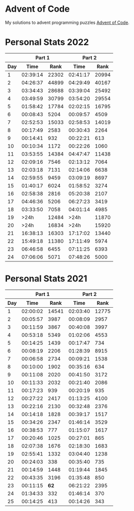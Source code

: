 # Advent of Code
My solutions to advent programming puzzles [Advent of Code](https://adventofcode.com/).

# Personal Stats 2022
<table>
  <thead>
    <tr>
      <th></th>
      <th colspan=2>Part 1</th>
      <th colspan=2>Part 2</th>
    </tr>
    <tr>
      <th>Day</th>
      <th>Time</th>
      <th>Rank</th>
      <th>Time</th>
      <th>Rank</th>
    </tr>
  </thead>
  <tbody>
    <tr>
      <td>1</td>
      <td>02:39:14</td>
      <td>22302</td>
      <td>02:41:17</td>
      <td>20994</td>
    </tr>
    <tr>
      <td>2</td>
      <td>04:26:37</td>
      <td>44899</td>
      <td>04:29:49</td>
      <td>40167</td>
    </tr>
    <tr>
      <td>3</td>
      <td>03:34:43</td>
      <td>28688</td>
      <td>03:39:04</td>
      <td>25492</td>
    </tr>
    <tr>
      <td>4</td>
      <td>03:49:59</td>
      <td>30799</td>
      <td>03:54:20</td>
      <td>29554</td>
    </tr>
    <tr>
      <td>5</td>
      <td>01:58:42</td>
      <td>17784</td>
      <td>02:02:15</td>
      <td>16795</td>
    </tr>
    <tr>
      <td>6</td>
      <td>00:08:43</td>
      <td>5204</td>
      <td>00:09:57</td>
      <td>4509</td>
    </tr>
    <tr>
      <td>7</td>
      <td>02:52:53</td>
      <td>15033</td>
      <td>02:58:53</td>
      <td>14019</td>
    </tr>
    <tr>
      <td>8</td>
      <td>00:17:49</td>
      <td>2583</td>
      <td>00:30:43</td>
      <td>2264</td>
    </tr>
    <tr>
      <td>9</td>
      <td>00:14:41</td>
      <td>932</td>
      <td>00:22:21</td>
      <td>613</td>
    </tr>
    <tr>
      <td>10</td>
      <td>00:10:34</td>
      <td>1172</td>
      <td>00:22:26</td>
      <td>1060</td>
    </tr>
    <tr>
      <td>11</td>
      <td>03:53:55</td>
      <td>14384</td>
      <td>04:47:47</td>
      <td>11438</td>
    </tr>
    <tr>
      <td>12</td>
      <td>02:09:16</td>
      <td>7546</td>
      <td>02:13:12</td>
      <td>7064</td>
    </tr>
    <tr>
      <td>13</td>
      <td>02:03:18</td>
      <td>7131</td>
      <td>02:14:06</td>
      <td>6638</td>
    </tr>
    <tr>
      <td>14</td>
      <td>02:59:55</td>
      <td>9459</td>
      <td>03:09:19</td>
      <td>8697</td>
    </tr>
    <tr>
      <td>15</td>
      <td>01:40:17</td>
      <td>6024</td>
      <td>01:58:52</td>
      <td>3274</td>
    </tr>
    <tr>
      <td>16</td>
      <td>02:58:38</td>
      <td>2816</td>
      <td>05:20:38</td>
      <td>2107</td>
    </tr>
    <tr>
      <td>17</td>
      <td>04:46:36</td>
      <td>5206</td>
      <td>06:27:23</td>
      <td>3419</td>
    </tr>
    <tr>
      <td>18</td>
      <td>03:33:50</td>
      <td>7058</td>
      <td>04:01:14</td>
      <td>4985</td>
    </tr>
    <tr>
      <td>19</td>
      <td>>24h</td>
      <td>12484</td>
      <td>>24h</td>
      <td>11870</td>
    </tr>
    <tr>
      <td>20</td>
      <td>>24h</td>
      <td>16834</td>
      <td>>24h</td>
      <td>15920</td>
    </tr>
    <tr>
      <td>21</td>
      <td>16:38:13</td>
      <td>16303</td>
      <td>17:17:02</td>
      <td>13440</td>
    </tr>
    <tr>
      <td>22</td>
      <td>15:49:18</td>
      <td>11380</td>
      <td>17:11:49</td>
      <td>5974</td>
    </tr>
    <tr>
      <td>23</td>
      <td>06:46:58</td>
      <td>6455</td>
      <td>07:11:25</td>
      <td>6393</td>
    </tr>
    <tr>
      <td>24</td>
      <td>07:06:06</td>
      <td>5071</td>
      <td>07:48:26</td>
      <td>5000</td>
    </tr>
  </tbody>
</table>


# Personal Stats 2021
<table>
  <thead>
    <tr>
      <th></th>
      <th colspan=2>Part 1</th>
      <th colspan=2>Part 2</th>
    </tr>
    <tr>
      <th>Day</th>
      <th>Time</th>
      <th>Rank</th>
      <th>Time</th>
      <th>Rank</th>
    </tr>
  </thead>
  <tbody>
    <tr>
      <td>1</td>
      <td>02:00:02</td>
      <td>14541</td>
      <td>02:03:40</td>
      <td>12775</td>
    </tr>
    <tr>
      <td>2</td>
      <td>00:05:57</td>
      <td>3987</td>
      <td>00:08:09</td>
      <td>2957</td>
    </tr>
    <tr>
      <td>3</td>
      <td>00:11:59</td>
      <td>3867</td>
      <td>00:40:08</td>
      <td>3997</td>
    </tr>
    <tr>
      <td>4</td>
      <td>00:53:18</td>
      <td>5349</td>
      <td>01:02:06</td>
      <td>4553</td>
    </tr>
    <tr>
      <td>5</td>
      <td>00:14:25</td>
      <td>1439</td>
      <td>00:17:47</td>
      <td>734</td>
    </tr>
    <tr>
      <td>6</td>
      <td>00:08:19</td>
      <td>2206</td>
      <td>01:28:39</td>
      <td>8915</td>
    </tr>
    <tr>
      <td>7</td>
      <td>00:06:58</td>
      <td>2734</td>
      <td>00:09:21</td>
      <td>1538</td>
    </tr>
    <tr>
      <td>8</td>
      <td>00:10:00</td>
      <td>1902</td>
      <td>00:35:16</td>
      <td>634</td>
    </tr>
    <tr>
      <td>9</td>
      <td>00:11:08</td>
      <td>2020</td>
      <td>00:41:50</td>
      <td>3172</td>
    </tr>
    <tr>
      <td>10</td>
      <td>00:11:33</td>
      <td>2032</td>
      <td>00:21:40</td>
      <td>2086</td>
    </tr>
    <tr>
      <td>11</td>
      <td>00:17:23</td>
      <td>939</td>
      <td>00:20:19</td>
      <td>935</td>
    </tr>
    <tr>
      <td>12</td>
      <td>00:27:22</td>
      <td>2417</td>
      <td>01:13:25</td>
      <td>4100</td>
    </tr>
    <tr>
      <td>13</td>
      <td>00:22:16</td>
      <td>2130</td>
      <td>00:32:48</td>
      <td>2376</td>
    </tr>
    <tr>
      <td>14</td>
      <td>00:14:18</td>
      <td>1828</td>
      <td>00:39:17</td>
      <td>1517</td>
    </tr>
    <tr>
      <td>15</td>
      <td>00:34:26</td>
      <td>2347</td>
      <td>01:46:14</td>
      <td>3529</td>
    </tr>
    <tr>
      <td>16</td>
      <td>00:38:53</td>
      <td>777</td>
      <td>01:15:07</td>
      <td>1617</td>
    </tr>
    <tr>
      <td>17</td>
      <td>00:20:46</td>
      <td>1025</td>
      <td>00:27:01</td>
      <td>865</td>
    </tr>
    <tr>
      <td>18</td>
      <td>02:07:38</td>
      <td>1676</td>
      <td>02:18:30</td>
      <td>1683</td>
    </tr>
    <tr>
      <td>19</td>
      <td>02:55:41</td>
      <td>1332</td>
      <td>03:04:40</td>
      <td>1238</td>
    </tr>
    <tr>
      <td>20</td>
      <td>00:24:03</td>
      <td>338</td>
      <td>00:35:40</td>
      <td>735</td>
    </tr>
    <tr>
      <td>21</td>
      <td>00:14:59</td>
      <td>1448</td>
      <td>01:19:44</td>
      <td>1845</td>
    </tr>
    <tr>
      <td>22</td>
      <td>00:43:35</td>
      <td>3196</td>
      <td>01:35:48</td>
      <td>850</td>
    </tr>
    <tr>
      <td>23</td>
      <td>00:11:15</td>
      <td><strong>62</strong></td>
      <td>06:21:22</td>
      <td>2395</td>
    </tr>
    <tr>
      <td>24</td>
      <td>01:34:33</td>
      <td>332</td>
      <td>01:46:14</td>
      <td>370</td>
    </tr>
    <tr>
      <td>25</td>
      <td>00:14:25</td>
      <td>413</td>
      <td>00:14:26</td>
      <td>343</td>
    </tr>
  </tbody>
</table>
